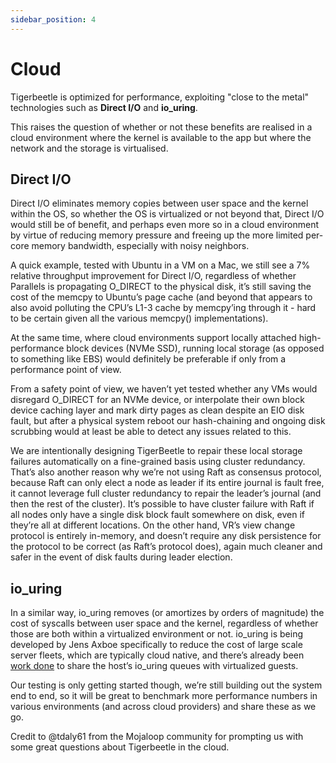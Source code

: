 ```yaml
---
sidebar_position: 4
---
```


# Cloud

Tigerbeetle is optimized for performance, exploiting "close to the metal" technologies such as
**Direct I/O** and **io_uring**.

This raises the question of whether or not these benefits are realised in a cloud environment where
the kernel is available to the app but where the network and the storage is virtualised.

## Direct I/O

Direct I/O eliminates memory copies between user space and the kernel within the OS, so whether the
OS is virtualized or not beyond that, Direct I/O would still be of benefit, and perhaps even more so
in a cloud environment by virtue of reducing memory pressure and freeing up the more limited
per-core memory bandwidth, especially with noisy neighbors.

A quick example, tested with Ubuntu in a VM on a Mac, we still see a 7% relative throughput
improvement for Direct I/O, regardless of whether Parallels is propagating O_DIRECT to the physical
disk, it’s still saving the cost of the memcpy to Ubuntu’s page cache (and beyond that appears to
also avoid polluting the CPU’s L1-3 cache by memcpy’ing through it - hard to be certain given all
the various memcpy() implementations).

At the same time, where cloud environments support locally attached high-performance block devices
(NVMe SSD), running local storage (as opposed to something like EBS) would definitely be preferable
if only from a performance point of view.

From a safety point of view, we haven’t yet tested whether any VMs would disregard O_DIRECT for an
NVMe device, or interpolate their own block device caching layer and mark dirty pages as clean
despite an EIO disk fault, but after a physical system reboot our hash-chaining and ongoing disk
scrubbing would at least be able to detect any issues related to this.

We are intentionally designing TigerBeetle to repair these local storage failures automatically on a
fine-grained basis using cluster redundancy. That’s also another reason why we’re not using Raft as
consensus protocol, because Raft can only elect a node as leader if its entire journal is fault
free, it cannot leverage full cluster redundancy to repair the leader’s journal (and then the rest
of the cluster). It’s possible to have cluster failure with Raft if all nodes only have a single
disk block fault somewhere on disk, even if they’re all at different locations. On the other hand,
VR’s view change protocol is entirely in-memory, and doesn’t require any disk persistence for the
protocol to be correct (as Raft’s protocol does), again much cleaner and safer in the event of disk
faults during leader election.

## io_uring

In a similar way, io_uring removes (or amortizes by orders of magnitude) the cost of syscalls
between user space and the kernel, regardless of whether those are both within a virtualized
environment or not. io_uring is being developed by Jens Axboe specifically to reduce the cost of
large scale server fleets, which are typically cloud native, and there’s already been [work
done](https://www.phoronix.com/scan.php?page=news_item&px=KVM-IO-uring-Passthrough-LF2020) to share
the host’s io_uring queues with virtualized guests.

Our testing is only getting started though, we’re still building out the system end to end, so it
will be great to benchmark more performance numbers in various environments (and across cloud
providers) and share these as we go.

Credit to @tdaly61 from the Mojaloop community for prompting us with some great questions about
Tigerbeetle in the cloud.
